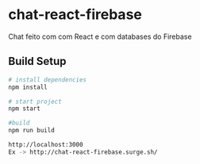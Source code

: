 # chat-react-firebase
Chat feito com com React e com databases do Firebase

## Build Setup

``` bash
# install dependencies
npm install

# start project
npm start

#build
npm run build

http://localhost:3000
Ex -> http://chat-react-firebase.surge.sh/
